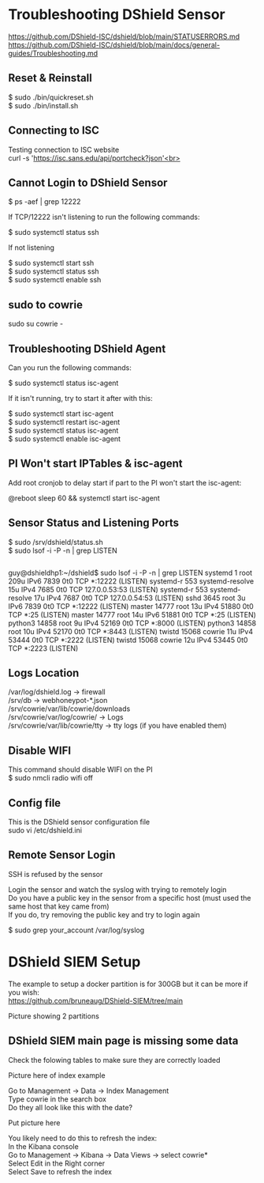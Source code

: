  # Troubleshooting DShield Sensor

https://github.com/DShield-ISC/dshield/blob/main/STATUSERRORS.md<br>
https://github.com/DShield-ISC/dshield/blob/main/docs/general-guides/Troubleshooting.md<br>

## Reset & Reinstall

$ sudo ./bin/quickreset.sh<br>
$ sudo ./bin/install.sh<br>

## Connecting to ISC
Testing connection to ISC website<br>
curl -s 'https://isc.sans.edu/api/portcheck?json'<br>

## Cannot Login to DShield Sensor

$ ps -aef | grep 12222<br>

If TCP/12222 isn't listening to run the following commands:<br>

$ sudo systemctl status ssh<br>

If not listening<br>

$ sudo systemctl start ssh<br>
$ sudo systemctl status ssh<br>
$ sudo systemctl enable ssh<br>

## sudo to cowrie

sudo su cowrie -<br>


## Troubleshooting DShield Agent

Can you run the following commands:<br>

$ sudo systemctl status isc-agent<br>

If it isn't running, try to start it after with this:<br>

$ sudo systemctl start isc-agent<br>
$ sudo systemctl restart isc-agent<br>
$ sudo systemctl status isc-agent<br>
$ sudo systemctl enable isc-agent<br>

## PI Won't start IPTables & isc-agent

Add root cronjob to delay start if part to the PI won't start the isc-agent:<br>

@reboot sleep 60 && systemctl start isc-agent<br>

## Sensor Status and Listening Ports

$ sudo /srv/dshield/status.sh<br>
$ sudo lsof -i -P -n | grep LISTEN<br>
<pre></pre>
guy@dshieldhp1:~/dshield$ sudo lsof -i -P -n | grep LISTEN
systemd       1            root  209u  IPv6   7839      0t0  TCP *:12222 (LISTEN)
systemd-r   553 systemd-resolve   15u  IPv4   7685      0t0  TCP 127.0.0.53:53 (LISTEN)
systemd-r   553 systemd-resolve   17u  IPv4   7687      0t0  TCP 127.0.0.54:53 (LISTEN)
sshd       3645            root    3u  IPv6   7839      0t0  TCP *:12222 (LISTEN)
master    14777            root   13u  IPv4  51880      0t0  TCP *:25 (LISTEN)
master    14777            root   14u  IPv6  51881      0t0  TCP *:25 (LISTEN)
python3   14858            root    9u  IPv4  52169      0t0  TCP *:8000 (LISTEN)
python3   14858            root   10u  IPv4  52170      0t0  TCP *:8443 (LISTEN)
twistd    15068          cowrie   11u  IPv4  53444      0t0  TCP *:2222 (LISTEN)
twistd    15068          cowrie   12u  IPv4  53445      0t0  TCP *:2223 (LISTEN)
</pre>

## Logs Location

/var/log/dshield.log -> firewall<br>
/srv/db -> webhoneypot-*.json<br>
/srv/cowrie/var/lib/cowrie/downloads<br>
/srv/cowrie/var/log/cowrie/ -> Logs<br>
/srv/cowrie/var/lib/cowrie/tty -> tty logs (if you have enabled them)<br>

## Disable WIFI
This command should disable WIFI on the PI<br>
$ sudo nmcli radio wifi off<br>

## Config file
This is the DShield sensor configuration file<br>
sudo vi /etc/dshield.ini<br>

## Remote Sensor Login

SSH is refused by the sensor<br>

Login the sensor and watch the syslog with trying to remotely login<br>
Do you have a public key in the sensor from a specific host (must used the same host that key came from)<br>
If you do, try removing the public key and try to login again<br>

$ sudo grep your_account /var/log/syslog<br>

# DShield SIEM Setup

The example to setup a docker partition is for 300GB but it can be more if you wish:<br>
https://github.com/bruneaug/DShield-SIEM/tree/main<br>

Picture showing 2 partitions

## DShield SIEM main page is missing some data

Check the folowing tables to make sure they are correctly loaded<br>

Picture here of index example

Go to Management -> Data -> Index Management<br>
Type cowrie in the search box<br>
Do they all look like this with the date?<br>

Put picture here

You likely need to do this to refresh the index:<br>
In the Kibana console<br>
Go to Management -> Kibana -> Data Views -> select cowrie*<br>
Select Edit in the Right corner<br>
Select Save to refresh the index<br>
